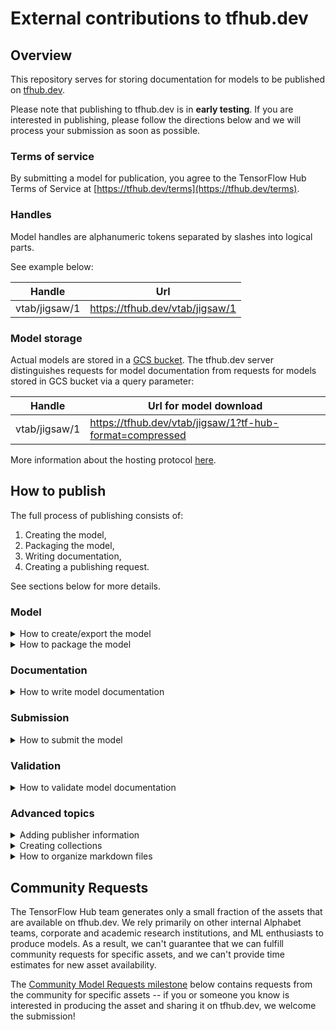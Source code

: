 # External contributions to tfhub.dev

## Overview
This repository serves for storing documentation for models to be published on
[tfhub.dev](https://tfhub.dev).

Please note that publishing to tfhub.dev is in **early testing**. If you are
interested in publishing, please follow the directions below and we will process
your submission as soon as possible.

### Terms of service
By submitting a model for publication, you agree to the TensorFlow Hub Terms
of Service at [https://tfhub.dev/terms](https://tfhub.dev/terms).

### Handles
Model handles are alphanumeric tokens separated by slashes into logical parts.

See example below:

| Handle | Url |
| ------ | --- |
| vtab/jigsaw/1 | https://tfhub.dev/vtab/jigsaw/1 |

### Model storage
Actual models are stored in a
[GCS bucket](https://cloud.google.com/storage/docs/introduction). The tfhub.dev
server distinguishes requests for model documentation from requests for models
stored in GCS bucket via a query parameter:

| Handle | Url for model download |
| ------ | --- |
| vtab/jigsaw/1 | https://tfhub.dev/vtab/jigsaw/1?tf-hub-format=compressed |

More information about the hosting protocol [here](../g3doc/hosting.md).

## How to publish

The full process of publishing consists of:

1. Creating the model,
1. Packaging the model,
1. Writing documentation,
1. Creating a publishing request.

See sections below for more details.

### Model

<details>
<summary>How to create/export the model</summary>
<h3> Exporting a model </h3>

The tfhub.dev repository supports multiple kinds of SavedModel based models,
including:

* [TF2 SavedModels](https://www.tensorflow.org/hub/tf2_saved_model)
  that follow the conventions for [reusable
  SavedModels](https://www.tensorflow.org/hub/reusable_saved_models).
  This is the recommended kind. It supports reusing the SavedModel in a large
  model, including joint training ("fine-tuning").
* SavedModels for inference.
* The deprecated,
  [TF1 Hub format](https://www.tensorflow.org/hub/tf1_hub_module).
  This is supported for compatibility with TF1 users and deprecated in
  favor of reusable TF2 SavedModels.

<details>
<summary>Best practices for SavedModel publishing</summary>
<h4> Best practices for SavedModel publishing </h4>

##### Align with an existing model type (if applicable)

*   Are there existing models that address the same task as yours?
    Try to implement the same interface, such that consumers can try out
    different models by simply changing the model name.

*   Common interfaces for some frequently occurring model types are
    described [here](https://www.tensorflow.org/hub/common_signatures).

##### Designing the model interface

*   Write models than can handle an unknown batch size on the first dimension.

*   Avoid non-standard ops. Models are saved to the file system with a
    TensorFlow GraphDef at the core, so consumers will need a version of
    TensorFlow that supports all the ops in them.

*   Think ahead to how a consumer might want to fine-tune your model. Read more
    in the reusable SavedModel
    [guide](https://www.tensorflow.org/hub/reusable_saved_models).
</details>

##### Model directory
After you exported the model, you should get a directory (MODEL_DIR) with:

```
MODEL_DIR
├── saved_model.pb
├── assets
|   └── [tokens.txt]
└── variables
|   └── variables@1
└── [tfhub_module.pb]   -> Only for deprecated TF1 Hub modules.
```
</details>

<details>
<summary>How to package the model</summary>

### Packaging the model

The tfhub.dev repository serves compressed SavedModels to save network traffic
and the TF-Hub library supports loading of such compressed models under certain
conditions:

* Model is compressed as tar.gz.
* Model files (like saved_model.pb) and directories are stored at the **root**
  of the archive.

This can be achieved using the following command:

```bash
MODEL_DIR=...       # Directory of my model. This contains at the minimum file
                    # "saved_model.pb", and dirs "assets" and "variables".

tar -cvz -f my_model.tar.gz --owner=0 --group=0 -C "${MODEL_DIR}" .  # Don't leave out the last dot.
```

</details>

### Documentation

<details>
<summary>How to write model documentation</summary>

#### Writing the documentation

The model documentation is a markdown file with a light add-on syntax. See
example below for a minimal example or
[a more realistic example markdown file](examples/example-markdown.md).

<details>
<summary>Example documentation</summary>

```markdown
# Module google/text-embedding-model/1
Simple one sentence description.

<!-- asset-path: https://path/to/text-embedding-model/model.tar.gz -->
<!-- module-type: text-embedding -->
<!-- fine-tunable: true -->
<!-- format: saved_model_2 -->

## Overview
Here we give more information about the model.
```
</details>

Currently the markdown file is expected to be structured in the following way:

1. First line is in the form `# Module publisher/model-name/version`
1. Second line starts a one sentence **description** that can span multiple
   lines.
1. Next follows a metadata section that is encoded as key-value pairs inside
   HTML comments. Following are the currently **required metadata** values:

   * `asset-path`: Where should the model be downloaded from at mirroring time.
     This must be a tar.gz'd model as documented in the
     [packaging](#packaging-the-model) section.
   * `module-type`: What is the problem domain of this model. This has to start
     with any of the following: `image-`, `text-`, `audio-`, `video-`. In
     general, any suffix is accepted, but some good (literal) examples are:
       * `text-embedding`
       * `text-generation`
       * `image-augmentation`
       * `image-classification`
       * `image-feature-vector`
       * `image-generator`
       * `image-object-detection`
       * `image-segmentation`
       * `audio-pitch-extraction`

     See problem domains at [tfhub.dev](https://tfhub.dev/s) for more
     inspiration.
   * `fine-tunable`: Can this model be fine-tuned: `[true|false]`.
   * `format`: What is the format of the model:
     `[saved_model_2|saved_model|hub_module]`. See
     [TF2 SavedModel guide](https://www.tensorflow.org/hub/tf2_saved_model)
     for more information.
1. Next follows a free-form markdown section starting with any markdown heading.

Where does the markdown file go?

1. It has to be submitted inside the publisher directory,
   e.g. `.../assets/publisher/...`.
2. It has to end with `.md`.

Why is the metadata required?

> Adding a tiny bit of structure makes it easier/more likely users will find and
> use the assets you've published. Metadata enables filtering, searching and
> ranking to return the most relevant model for a particular user, and improves
> the overall user experience and product quality of tfhub.dev.

<details>
<summary>License</summary>

The default assumed license for a published model is
[Apache 2.0 License](https://opensource.org/licenses/Apache-2.0). The other
accepted options for license are listed in
[OSI Approved Licenses](https://opensource.org/licenses). The possible (literal)
values are:

  * `Apache-2.0`
  * `BSD-3-Clause`
  * `BSD-2-Clause`
  * `GPL-2.0`
  * `GPL-3.0`
  * `LGPL-2.0`
  * `LGPL-2.1`
  * `LGPL-3.0`
  * `MIT`
  * `MPL-2.0`
  * `CDDL-1.0`
  * `EPL-2.0`
  * `custom` - a custom license will require special consideration case by
   case.

An example metadata line with a license other than Apache 2.0:

```markdown
<!-- license: BSD-3-Clause -->
```

</details>

</details>


### Submission

<details>
<summary>How to submit the model</summary>

#### Submitting the model

After the right location of the markdown file is identified (see the
[Writing the documentation](#writing-the-documentation) section above),
the file can be pulled into the master branch of
[tensorflow/hub](https://github.com/tensorflow/hub/tree/master/tensorflow_hub)
by one of the following methods.

##### Git CLI submission

Assuming the identified markdown file path is
`tfhub_dev/assets/publisher/model/1.md`, you can follow the standard Git[Hub]
steps to create a new Pull Request with a newly added file.

This starts with forking the TensorFlow Hub GitHub repository, then creating a
[Pull Request from this fork](https://help.github.com/en/github/collaborating-with-issues-and-pull-requests/creating-a-pull-request-from-a-fork)
into TensorFlow Hub master branch.

The following are typical CLI git commands needed to adding a new file to a
master branch of the forked repository.

```bash
git clone https://github.com/[github_username]/hub.git
cd hub
mkdir -p tfhub_dev/assets/publisher/model
cp my_markdown_file.md ./tfhub_dev/assets/publisher/model/1.md
git add *
git commit -m "Added model file."
git push origin master
```

##### GitHub GUI submission

A somewhat more straightforward way of submitting is via GitHub graphical user
interface. GitHub allows creating PRs for
[new files](https://help.github.com/en/github/managing-files-in-a-repository/creating-new-files)
or
[file edits](https://help.github.com/en/github/managing-files-in-a-repository/editing-files-in-your-repository)
directly through GUI.

1. On the [TensorFlow Hub GitHub page](https://github.com/tensorflow/hub),
   press `Create new file` button.
1. Set the right file path: `hub/tfhub_dev/assets/publisher/model/1.md`
1. Copy-paste the existing markdown.
1. At the bottom, select "Create a new branch for this commit and start a pull
   request."

</details>


### Validation

<details>
<summary>How to validate model documentation</summary>

#### Validating the documentation

After the markdown file has been added to a correct location, it can be
validated even before creating a Pull Request. To validate the newly created
documentation markdown file, run from the project root:

```
python tfhub_dev/tools/validator.py
```

This will validate all documentation files, including the one you added and
report any potential issues.

If the validator passes, you can be sure that the presubmit tests will also
pass.
</details>


### Advanced topics

<details>
<summary>Adding publisher information</summary>

#### Publishers
Publisher documentation is declared in the same kind of markdown files, with
slight syntactic differences.

The markdown file for a publisher should be always placed on the following path:
`.../assets/publisher/publisher.md`.

See the minimal publisher documentation example:

```markdown
# Publisher vtab
Visual Task Adaptation Benchmark

[![Icon URL]](https://storage.googleapis.com/vtab/vtab_logo_120.png)

## VTAB
The Visual Task Adaptation Benchmark (VTAB) is a diverse, realistic and
challenging benchmark to evaluate image representations.
```

The example above specifies the publisher name, a short description, path to
icon to use, and a longer free-form markdown documentation.

The publisher markdown file is validated the same way as models, see validation
section above.

</details>

<details>
<summary>Creating collections</summary>

#### Collections
Collections are a feature of tfhub.dev that enables publishers to bundle related
models together to improve user search experience.

See the [list of all collections](https://tfhub.dev/s?subtype=model-family) on
tfhub.dev.

See the minimal publisher documentation example:

```markdown
# Collection vtab/benchmark/1
Collection of visual representations that have been evaluated on the VTAB
benchmark.

<!-- module-type: image-feature-vector -->

## Overview
This is the list of visual representations in TensorFlow Hub that have been
evaluated on VTAB. Results can be seen in
[google-research.github.io/task_adaptation/](https://google-research.github.io/task_adaptation/)

#### Models
|                   |
|-------------------|
| [vtab/sup-100/1](https://tfhub.dev/vtab/sup-100/1)   |
| [vtab/rotation/1](https://tfhub.dev/vtab/rotation/1) |
|------------------------------------------------------|
```

The example specifies the name of the collection, a short one sentence
description, problem domain metadata and free-form markdown documentation.

The collection markdown file is validated the same way as models, see validation
section above.

</details>


<details>
<summary>How to organize markdown files</summary>

#### Content organization
The models are stored in the `assets` directory, which is organized into
publisher top level directories.

A Publisher may choose to organize their assets (models, collections) in the
following way:

```
assets
├── publisher_1
│   ├── publisher_1.md     -> Documentation of the publisher.
│   └── models
│       └── model          -> Model name with slashes encoded as sub-path.
│           ├── 1.md       -> Documentation of the model version 1.
│           └── 2.md       -> Documentation of the model version 2.
├── publisher_2
│   ├── publisher_2.md     -> Documentation of the publisher.
│   ├── models
│   │   └── ...
│   └── collections
│       └── collection     -> Documentation for the collection feature.
│           └── 1.md
├── publisher_3
│   └── ...
└── ...
```

</details>

## Community Requests

The TensorFlow Hub team generates only a small fraction of the assets that are
available on tfhub.dev. We rely primarily on other internal Alphabet teams,
corporate and academic research institutions, and ML enthusiasts to produce
models. As a result, we can't guarantee that we can fulfill community requests
for specific assets, and we can't provide time estimates for new asset
availability.

The [Community Model Requests milestone](https://github.com/tensorflow/hub/milestone/1)
below contains requests from the community for specific assets -- if you or
someone you know is interested in producing the asset and sharing it on
tfhub.dev, we welcome the submission!
